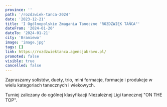 ```yaml
---
province: ''
path: '/rozdzwiek-tanca-2024'
date: '2023-12-21'
title: 'I Ogólnopolskie Zmagania Taneczne "ROZDŹWIĘK TAŃCA"'
dateFrom: '2024-01-20'
dateTo: '2024-01-21'
city: 'Braniewo'
image: 'image.jpg'
tags: []
link: https://rozdzwiektanca.agencjabravo.pl/
promoted: false
visible: true
cancelled: false
---
```

Zapraszamy solistów, duety, trio, mini formacje, formacje i produkcje w wielu kategoriach tanecznych i wiekowych.  

Turniej zaliczany do ogólnej klasyfikacji Niezależnej Ligi tanecznej "ON THE TOP".
